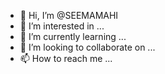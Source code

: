- 👋 Hi, I’m @SEEMAMAHI
- 👀 I’m interested in ...
- 🌱 I’m currently learning ...
- 💞️ I’m looking to collaborate on ...
- 📫 How to reach me ...

<!---
SEEMAMAHI/SEEMAMAHI is a ✨ special ✨ repository because its `README.md` (this file) appears on your GitHub profile.
You can click the Preview link to take a look at your changes.
--->
